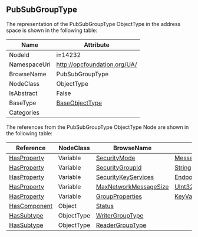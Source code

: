 <!-- objecttype -->
## PubSubGroupType
  
<!-- end of text -->
The representation of the PubSubGroupType ObjectType in the address space is shown in the following table:  

|Name|Attribute|
|---|---|
|NodeId|i=14232|
|NamespaceUri|http://opcfoundation.org/UA/|
|BrowseName|PubSubGroupType|
|NodeClass|ObjectType|
|IsAbstract|False|
|BaseType|[BaseObjectType](../../ObjectTypes/BaseObjectType/readme.md)|
|Categories||

The references from the PubSubGroupType ObjectType Node are shown in the following table:  

|Reference|NodeClass|BrowseName|DataType|TypeDefinition|ModellingRule|
|---|---|---|---|---|---|
|[HasProperty](../../ReferenceTypes/HasProperty/readme.md)|Variable|[SecurityMode](#SecurityMode)|[MessageSecurityMode](../../DataTypes/MessageSecurityMode/readme.md)|[PropertyType](../../VariableTypes/PropertyType/readme.md)|[Mandatory](../../Objects/Mandatory/readme.md)|
|[HasProperty](../../ReferenceTypes/HasProperty/readme.md)|Variable|[SecurityGroupId](#SecurityGroupId)|[String](../../DataTypes/String/readme.md)|[PropertyType](../../VariableTypes/PropertyType/readme.md)|[Optional](../../Objects/Optional/readme.md)|
|[HasProperty](../../ReferenceTypes/HasProperty/readme.md)|Variable|[SecurityKeyServices](#SecurityKeyServices)|[EndpointDescription](../../DataTypes/EndpointDescription/readme.md)[]|[PropertyType](../../VariableTypes/PropertyType/readme.md)|[Optional](../../Objects/Optional/readme.md)|
|[HasProperty](../../ReferenceTypes/HasProperty/readme.md)|Variable|[MaxNetworkMessageSize](#MaxNetworkMessageSize)|[UInt32](../../DataTypes/UInt32/readme.md)|[PropertyType](../../VariableTypes/PropertyType/readme.md)|[Mandatory](../../Objects/Mandatory/readme.md)|
|[HasProperty](../../ReferenceTypes/HasProperty/readme.md)|Variable|[GroupProperties](#GroupProperties)|[KeyValuePair](../../DataTypes/KeyValuePair/readme.md)[]|[PropertyType](../../VariableTypes/PropertyType/readme.md)|[Mandatory](../../Objects/Mandatory/readme.md)|
|[HasComponent](../../ReferenceTypes/HasComponent/readme.md)|Object|[Status](#Status)||[PubSubStatusType](../../ObjectTypes/PubSubStatusType/readme.md)|[Mandatory](../../Objects/Mandatory/readme.md)|
|[HasSubtype](../../ReferenceTypes/HasSubtype/readme.md)|ObjectType|[WriterGroupType](#WriterGroupType)||||
|[HasSubtype](../../ReferenceTypes/HasSubtype/readme.md)|ObjectType|[ReaderGroupType](#ReaderGroupType)||||


